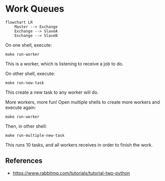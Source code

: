 # Work Queues


```mermaid
flowchart LR
    Master --> Exchange
    Exchange --> SlaveA
    Exchange --> SlaveB
```


On one shell, execute:

    make run-worker

This is a worker, which is listening to receive a job to do.

On other shell, execute:

    make run-new-task

This create a new task to any worker will do.

More workers, more fun!
Open multiple shells to create more workers and execute again:

    make run-worker

Then, in other shell:

    make run-multiple-new-task

This runs 10 tasks, and all workers receives in order to finish the work.


## References

* https://www.rabbitmq.com/tutorials/tutorial-two-python

